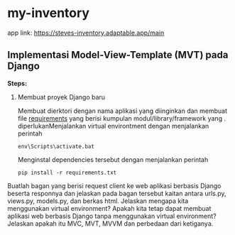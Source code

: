 # my-inventory
app link: https://steves-inventory.adaptable.app/main

## Implementasi Model-View-Template (MVT) pada Django
**Steps:**
1.  Membuat proyek Django baru  

    Membuat  dierktori dengan nama aplikasi yang diinginkan dan membuat file [requirements](/requirements.txt) yang berisi kumpulan modul/library/framework yang .   
    diperlukanMenjalankan virtual environtment dengan menjalankan perintah  

    ```
    env\Scripts\activate.bat
    ```
    Menginstal dependencies tersebut dengan menjalankan perintah
    ```
    pip install -r requirements.txt
    ```
    





Buatlah bagan yang berisi request client ke web aplikasi berbasis Django beserta responnya dan jelaskan pada bagan tersebut kaitan antara urls.py, views.py, models.py, dan berkas html.
Jelaskan mengapa kita menggunakan virtual environment? Apakah kita tetap dapat membuat aplikasi web berbasis Django tanpa menggunakan virtual environment?
Jelaskan apakah itu MVC, MVT, MVVM dan perbedaan dari ketiganya.